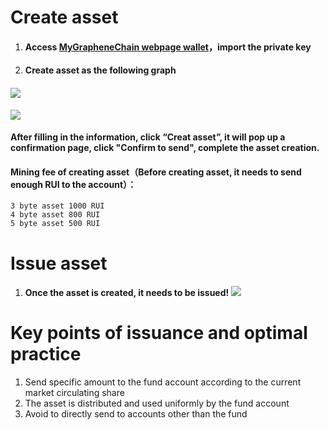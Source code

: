 # Create asset

1. #### Access [MyGrapheneChain webpage wallet](https://wallet.rui.io)，import the private key
2. #### Create asset as the following graph

#### ![](/assets/create_asset1.png)

![](/assets/create_asset2.png)

#### After filling in the information, click “Creat asset”, it will pop up a confirmation page, click "Confirm to send", complete the asset creation.

#### Mining fee of creating asset（Before creating asset, it needs to send enough RUI to the account）：

```
3 byte asset 1000 RUI
4 byte asset 800 RUI
5 byte asset 500 RUI
```

# Issue asset

1. #### Once the asset is created, it needs to be issued! [](/assets/issue_asset1.png)![](/assets/issue_asset2.png)

# Key points of issuance and optimal practice

1. Send specific amount to the fund account according to the current market circulating share
2. The asset is distributed and used uniformly by the fund account
3. Avoid to directly send to accounts other than the fund

